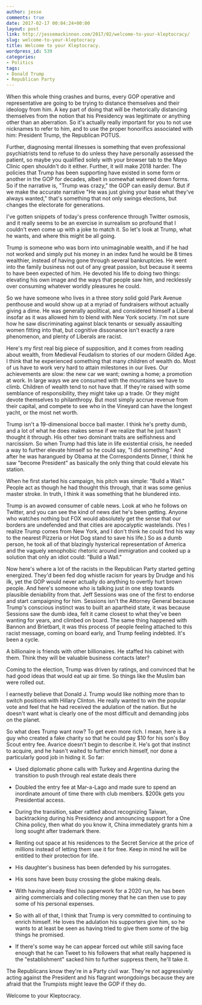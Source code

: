 ```yaml
---
author: jesse
comments: true
date: 2017-02-17 00:04:24+00:00
layout: post
link: http://jessemackinnon.com/2017/02/welcome-to-your-kleptocracy/
slug: welcome-to-your-kleptocracy
title: Welcome to your Kleptocracy.
wordpress_id: 539
categories:
- Politics
tags:
- Donald Trump
- Republican Party
---
```


When this whole thing crashes and burns, every GOP operative and representative are going to be trying to distance themselves and their ideology from him. A key part of doing that will be rhetorically distancing themselves from the notion that his Presidency was legitimate or anything other than an aberration. So it's actually really important for you to not use nicknames to refer to him, and to use the proper honorifics associated with him: President Trump, the Republican POTUS.

Further, diagnosing mental illnesses is something that even professional psychiatrists tend to refuse to do unless they have personally assessed the patient, so maybe you qualified solely with your browser tab to the Mayo Clinic open shouldn't do it either. Further, it will make 2018 harder. The policies that Trump has been supporting have existed in some form or another in the GOP for decades, albeit in somewhat watered down forms. So if the narrative is, "Trump was crazy," the GOP can easily demur. But if we make the accurate narrative "He was just giving your base what they've always wanted," that's something that not only swings elections, but changes the electorate for generations.

I've gotten snippets of today's press conference through Twitter osmosis, and it really seems to be an exercise in surrealism so profound that I couldn't even come up with a joke to match it. So let's look at Trump, what he wants, and where this might be all going.

Trump is someone who was born into unimaginable wealth, and if he had not worked and simply put his money in an index fund he would be 8 times wealthier, instead of having gone through several bankruptcies. He went into the family business not out of any great passion, but because it seems to have been expected of him. He devoted his life to doing two things: elevating his own image and the ways that people saw him, and recklessly over consuming whatever worldly pleasures he could.

So we have someone who lives in a three story solid gold Park Avenue penthouse and would show up at a myriad of fundraisers without actually giving a dime. He was generally apolitical, and considered himself a Liberal insofar as it was allowed him to blend with New York society. I'm not sure how he saw discriminating against black tenants or sexually assaulting women fitting into that, but cognitive dissonance isn't exactly a rare phenomenon, and plenty of Liberals are racist.

Here's my first real big piece of supposition, and it comes from reading about wealth, from Medieval Feudalism to stories of our modern Gilded Age. I think that he experienced something that many children of wealth do. Most of us have to work very hard to attain milestones in our lives. Our achievements are slow: the new car we want; owning a home; a promotion at work. In large ways we are consumed with the mountains we have to climb. Children of wealth tend to not have that. If they're raised with some semblance of responsibility, they might take up a trade. Or they might devote themselves to philanthropy. But most simply accrue revenue from their capital, and compete to see who in the Vineyard can have the longest yacht, or the most net worth.

Trump isn't a 19-dimensional bocce ball master. I think he's pretty dumb, and a lot of what he does makes sense if we realize that he just hasn't thought it through. His other two dominant traits are selfishness and narcissism. So when Trump had this late in life existential crisis, he needed a way to further elevate himself so he could say, "I did something." And after he was harangued by Obama at the Correspondents Dinner, I think he saw "become President" as basically the only thing that could elevate his station.

When he first started his campaign, his pitch was simple: "Build a Wall." People act as though he had thought this through, that it was some genius master stroke. In truth, I think it was something that he blundered into.

Trump is an avowed consumer of cable news. Look at who he follows on Twitter, and you can see the kind of news diet he's been getting. Anyone who watches nothing but FOX would absolutely get the sense that our borders are undefended and that cities are apocalyptic wastelands. (Yes I realize Trump comes from New York, and I don't think he could find his way to the nearest Pizzeria or Hot Dog stand to save his life.) So as a dumb person, he took all of that blazingly hysterical representation of America and the vaguely xenophobic rhetoric around immigration and cooked up a solution that only an idiot could: "Build a Wall."

Now here's where a lot of the racists in the Republican Party started getting energized. They'd been fed dog whistle racism for years by Drudge and his ilk, yet the GOP would never actually do anything to overtly hurt brown people. And here's someone who is talking just in one step towards plausible deniability from that. Jeff Sessions was one of the first to endorse and start campaigning for him. Sessions isn't the Attorney General because Trump's conscious instinct was to built an apartheid state, it was because Sessions saw the dumb idea, felt it came closest to what they've been wanting for years, and climbed on board. The same thing happened with Bannon and Brietbart, it was this process of people feeling attached to this racist message, coming on board early, and Trump feeling indebted. It's been a cycle.

A billionaire is friends with other billionaires. He staffed his cabinet with them. Think they will be valuable business contacts later?

Coming to the election, Trump was driven by ratings, and convinced that he had good ideas that would eat up air time. So things like the Muslim ban were rolled out.

I earnestly believe that Donald J. Trump would like nothing more than to switch positions with Hillary Clinton. He really wanted to win the popular vote and feel that he had received the adulation of the nation. But he doesn't want what is clearly one of the most difficult and demanding jobs on the planet.

So what does Trump want now? To get even more rich. I mean, here is a guy who created a fake charity so that he could pay $10 for his son's Boy Scout entry fee. Avarice doesn't begin to describe it. He's got that instinct to acquire, and he hasn't waited to further enrich himself, nor done a particularly good job in hiding it. So far:

  * Used diplomatic phone calls with Turkey and Argentina during the transition to push through real estate deals there

  * Doubled the entry fee at Mar-a-Lago and made sure to spend an inordinate amount of time there with club members. $200k gets you Presidential access.

  * During the transition, saber rattled about recognizing Taiwan, backtracking during his Presidency and announcing support for a One China policy, then what do you know it, China immediately grants him a long sought after trademark there.

  * Renting out space at his residences to the Secret Service at the price of millions instead of letting them use it for free. Keep in mind he will be entitled to their protection for life.

  * His daughter's business has been defended by his surrogates.

  * His sons have been busy crossing the globe making deals.

  * With having already filed his paperwork for a 2020 run, he has been airing commercials and collecting money that he can then use to pay some of his personal expenses.

  * So with all of that, I think that Trump is very committed to continuing to enrich himself. He loves the adulation his supporters give him, so he wants to at least be seen as having tried to give them some of the big things he promised.

  * If there's some way he can appear forced out while still saving face enough that he can Tweet to his followers that what really happened is the "establishment" sacked him to further suppress them, he'll take it.

The Republicans know they're in a Party civil war. They're not aggressively acting against the President and his flagrant wrongdoings because they are afraid that the Trumpists might leave the GOP if they do.

Welcome to your Kleptocracy.
